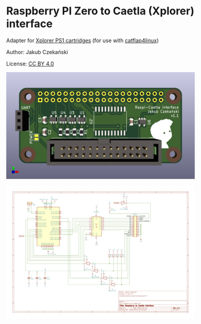 # Raspberry PI Zero to Caetla (Xplorer) interface

Adapter for [Xplorer PS1 cartridges](https://github.com/simias/rustation/wiki/Xplorer-FX-setup) (for use with [catflap4linux](https://github.com/hkzlab/catflap4linux))

Author: Jakub Czekański

License: [CC BY 4.0](https://creativecommons.org/licenses/by/4.0)

![3D render](3d-board.png)

[![Schematic](schematic.png)](schematic.pdf)
